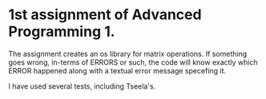 # 1st assignment of Advanced Programming 1.
The assignment creates an os library for matrix operations. If something goes wrong,
in-terms of ERRORS or such, the code will know exactly which ERROR happened along with
a textual error message specefing it.

I have used several tests, including Tseela's.
